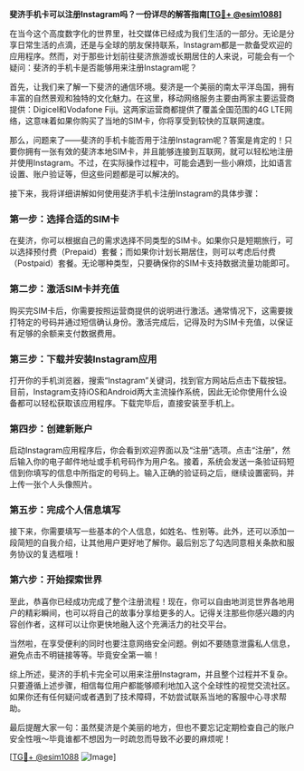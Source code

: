 **斐济手机卡可以注册Instagram吗？一份详尽的解答指南[[TG💪+ @esim1088](https://t.me/s/esim1088)]**

在当今这个高度数字化的世界里，社交媒体已经成为我们生活的一部分。无论是分享日常生活的点滴，还是与全球的朋友保持联系，Instagram都是一款备受欢迎的应用程序。然而，对于那些计划前往斐济旅游或长期居住的人来说，可能会有一个疑问：斐济的手机卡是否能够用来注册Instagram呢？

首先，让我们来了解一下斐济的通信环境。斐济是一个美丽的南太平洋岛国，拥有丰富的自然景观和独特的文化魅力。在这里，移动网络服务主要由两家主要运营商提供：Digicel和Vodafone Fiji。这两家运营商都提供了覆盖全国范围的4G LTE网络，这意味着如果你购买了当地的SIM卡，你将享受到较快的互联网速度。

那么，问题来了——斐济的手机卡能否用于注册Instagram呢？答案是肯定的！只要你拥有一张有效的斐济本地SIM卡，并且能够连接到互联网，就可以轻松地注册并使用Instagram。不过，在实际操作过程中，可能会遇到一些小麻烦，比如语言设置、账户验证等，但这些问题都是可以解决的。

接下来，我将详细讲解如何使用斐济手机卡注册Instagram的具体步骤：

### 第一步：选择合适的SIM卡

在斐济，你可以根据自己的需求选择不同类型的SIM卡。如果你只是短期旅行，可以选择预付费（Prepaid）套餐；而如果你计划长期居住，则可以考虑后付费（Postpaid）套餐。无论哪种类型，只要确保你的SIM卡支持数据流量功能即可。

### 第二步：激活SIM卡并充值

购买完SIM卡后，你需要按照运营商提供的说明进行激活。通常情况下，这需要拨打特定的号码并通过短信确认身份。激活完成后，记得及时为SIM卡充值，以保证有足够的余额来支付数据费用。

### 第三步：下载并安装Instagram应用

打开你的手机浏览器，搜索“Instagram”关键词，找到官方网站后点击下载按钮。目前，Instagram支持iOS和Android两大主流操作系统，因此无论你使用什么设备都可以轻松获取该应用程序。下载完毕后，直接安装至手机上。

### 第四步：创建新账户

启动Instagram应用程序后，你会看到欢迎界面以及“注册”选项。点击“注册”，然后输入你的电子邮件地址或手机号码作为用户名。接着，系统会发送一条验证码短信到你填写的信息中所指定的号码上。输入正确的验证码之后，继续设置密码，并上传一张个人头像照片。

### 第五步：完成个人信息填写

接下来，你需要填写一些基本的个人信息，如姓名、性别等。此外，还可以添加一段简短的自我介绍，让其他用户更好地了解你。最后别忘了勾选同意相关条款和服务协议的复选框哦！

### 第六步：开始探索世界

至此，恭喜你已经成功完成了整个注册流程！现在，你可以自由地浏览世界各地用户的精彩瞬间，也可以将自己的故事分享给更多的人。记得关注那些你感兴趣的内容创作者，这样可以让你更快地融入这个充满活力的社交平台。

当然啦，在享受便利的同时也要注意网络安全问题。例如不要随意泄露私人信息，避免点击不明链接等等。毕竟安全第一嘛！

综上所述，斐济的手机卡完全可以用来注册Instagram，并且整个过程并不复杂。只要遵循上述步骤，相信每位用户都能够顺利地加入这个全球性的视觉交流社区。如果你还有任何疑问或者遇到了技术障碍，不妨尝试联系当地的客服中心寻求帮助。

最后提醒大家一句：虽然斐济是个美丽的地方，但也不要忘记定期检查自己的账户安全性哦～毕竟谁都不想因为一时疏忽而导致不必要的麻烦呢！

[[TG💪+ @esim1088](https://t.me/s/esim1088) ![Image](https://i.postimg.cc/4NQfJmqS/Snipaste-2025-05-13-00-14-12.png)]